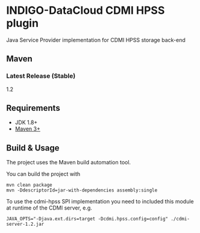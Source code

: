 # INDIGO-DataCloud CDMI HPSS plugin
Java Service Provider implementation for CDMI HPSS storage back-end

## Maven
### Latest Release (Stable)
1.2

## Requirements

* JDK 1.8+
* [Maven 3+](https://maven.apache.org/)

## Build & Usage
The project uses the Maven build automation tool.

You can build the project with
```
mvn clean package
mvn -DdescriptorId=jar-with-dependencies assembly:single
```

To use the cdmi-hpss SPI implementation you need to included this module at runtime of the CDMI server, e.g.

```
JAVA_OPTS="-Djava.ext.dirs=target -Dcdmi.hpss.config=config" ./cdmi-server-1.2.jar
```
